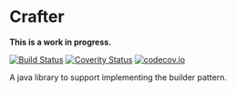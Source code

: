 # Crafter

**This is a work in progress.**

[![Build Status](https://travis-ci.org/mearns/crafter.svg?branch=master)](https://travis-ci.org/mearns/crafter)
[![Coverity Status](https://scan.coverity.com/projects/6573/badge.svg)](https://scan.coverity.com/projects/mearns-crafter)
[![codecov.io](http://codecov.io/github/mearns/crafter/coverage.svg?branch=master)](http://codecov.io/github/mearns/crafter?branch=master)

A java library to support implementing the builder pattern.

